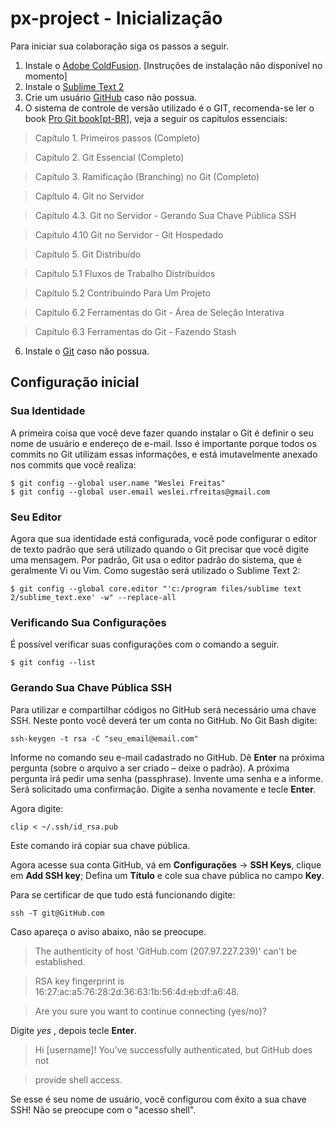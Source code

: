 # px-project - Inicialização

Para iniciar sua colaboração siga os passos a seguir.

1. Instale o [Adobe ColdFusion](http://www.adobe.com/cfusion/tdrc/index.cfm?product=coldfusion&loc=pt_br). [Instruções de instalação não disponível no momento]
2. Instale o [Sublime Text 2](http://www.sublimetext.com/2)
3. Crie um usuário [GitHub](https://GitHub.com) caso não possua.
5. O sistema de controle de versão utilizado é o GIT, recomenda-se ler o book [Pro Git book[pt-BR]](http://git-scm.com/book/pt-br/v1), veja a seguir os capítulos essenciais:
 
  >Capítulo 1. Primeiros passos (Completo)

  >Capítulo 2. Git Essencial (Completo)
  
  >Capítulo 3. Ramificação (Branching) no Git (Completo)
  
  >Capítulo 4. Git no Servidor
  
  >Capítulo 4.3. Git no Servidor - Gerando Sua Chave Pública SSH
  
  >Capítulo 4.10 Git no Servidor - Git Hospedado
  
  >Capítulo 5. Git Distribuído
  
  >Capítulo 5.1 Fluxos de Trabalho Distribuídos
  
  >Capítulo 5.2 Contribuindo Para Um Projeto
  
  >Capítulo 6.2 Ferramentas do Git - Área de Seleção Interativa
  
  >Capítulo 6.3 Ferramentas do Git - Fazendo Stash

6. Instale o [Git](http://git-scm.com/downloads) caso não possua.

## Configuração inicial

### Sua Identidade

A primeira coisa que você deve fazer quando instalar o Git é definir o seu nome de usuário e endereço de e-mail. Isso é importante porque todos os commits no Git utilizam essas informações, e está imutavelmente anexado nos commits que você realiza:

```shell
$ git config --global user.name "Weslei Freitas"
$ git config --global user.email weslei.rfreitas@gmail.com   
```

### Seu Editor

Agora que sua identidade está configurada, você pode configurar o editor de texto padrão que será utilizado quando o Git precisar que você digite uma mensagem. Por padrão, Git usa o editor padrão do sistema, que é geralmente Vi ou Vim. Como sugestão será utilizado o Sublime Text 2:

```shell
$ git config --global core.editor "'c:/program files/sublime text 2/sublime_text.exe' -w" --replace-all
```

### Verificando Sua Configurações

É possível verificar suas configurações com o comando a seguir.

```shell
$ git config --list
```

### Gerando Sua Chave Pública SSH 

Para utilizar e compartilhar códigos no GitHub será necessário uma chave SSH.	Neste ponto você deverá ter um conta no GitHub.
No Git Bash digite:

```shell
ssh-keygen -t rsa -C "seu_email@email.com"
```

Informe no comando seu e-mail cadastrado no GitHub. Dê **Enter** na próxima pergunta (sobre o arquivo a ser criado – deixe o padrão).
A próxima pergunta irá pedir uma senha (passphrase). Invente uma senha e a informe. Será solicitado uma confirmação. Digite a senha novamente e tecle **Enter**.

Agora digite:

```shell
clip < ~/.ssh/id_rsa.pub
```
Este comando irá copiar sua chave pública.

Agora acesse sua conta GitHub, vá em **Configurações** -> **SSH Keys**, clique em **Add SSH key**;
Defina um **Título** e cole sua chave pública no campo **Key**.

Para se certificar de que tudo está funcionando digite:

```shell
ssh -T git@GitHub.com
```

Caso apareça o aviso abaixo, não se preocupe.

> The authenticity of host 'GitHub.com (207.97.227.239)' can't be established.

> RSA key fingerprint is 16:27:ac:a5:76:28:2d:36:63:1b:56:4d:eb:df:a6:48.

> Are you sure you want to continue connecting (yes/no)?

Digite *yes* , depois tecle **Enter**.
> Hi [username]! You've successfully authenticated, but GitHub does not

> provide shell access.

Se esse é seu nome de usuário, você configurou com êxito a sua chave SSH! Não se preocupe com o "acesso shell".